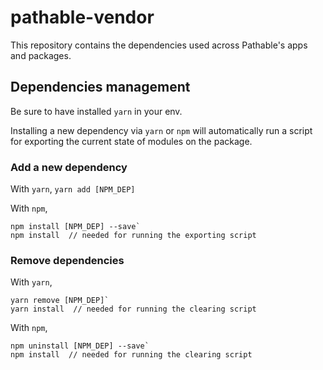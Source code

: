 # pathable-vendor
This repository contains the dependencies used across Pathable's apps and packages.

## Dependencies management
Be sure to have installed `yarn` in your env.

Installing a new dependency via `yarn` or `npm` will automatically run a script for exporting the current state of modules on the package.

### Add a new dependency
With `yarn`,
`yarn add [NPM_DEP]`

With `npm`,
```
npm install [NPM_DEP] --save`
npm install  // needed for running the exporting script
```

### Remove dependencies
With `yarn`,
```
yarn remove [NPM_DEP]`
yarn install  // needed for running the clearing script
```

With `npm`,
```
npm uninstall [NPM_DEP] --save`
npm install  // needed for running the clearing script
```
